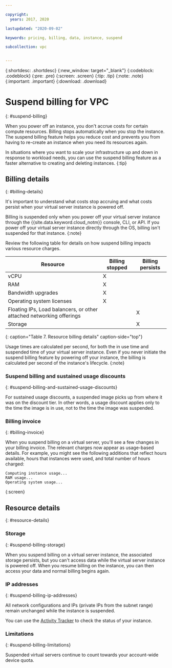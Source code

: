 ```yaml
---

copyright:
  years: 2017, 2020

lastupdated: "2020-09-02"

keywords: pricing, billing, data, instance, suspend 

subcollection: vpc


---
```


{:shortdesc: .shortdesc}
{:new_window: target="_blank"}
{:codeblock: .codeblock}
{:pre: .pre}
{:screen: .screen}
{:tip: .tip}
{:note: .note}
{:important: .important}
{:download: .download}


# Suspend billing for VPC
{: #suspend-billing}

When you power off an instance, you don't accrue costs for certain compute resources. Billing stops automatically when you stop the instance. The suspend billing feature helps you reduce cost and prevents you from having to re-create an instance when you need its resources again.

In situations where you want to scale your infrastructure up and down in response to workload needs, you can use the suspend billing feature as a faster alternative to creating and deleting instances.
{:tip}

## Billing details
{: #billing-details}

It's important to understand what costs stop accruing and what costs persist when your virtual server instance is powered off.

Billing is suspended only when you power off your virtual server instance through the {{site.data.keyword.cloud_notm}} console, CLI, or API. If you power off your virtual server instance directly through the OS, billing isn't suspended for that instance.
{:note}

Review the following table for details on how suspend billing impacts various resource charges.

| Resource                      | Billing stopped   | Billing persists |
| ----------------------------- | ----------------- | ---------------- |
| vCPU                          |          X        |                  |
| RAM                           |          X        |                  |
| Bandwidth upgrades            |          X        |                  |
| Operating system licenses     |          X        |                  |
| Floating IPs, Load balancers, or other attached networking offerings |                   |         X        |
| Storage                       |                   |         X        |
{: caption="Table 7. Resource billing details" caption-side="top"}

Usage times are calculated per second, for both the in use time and suspended time of your virtual server instance. Even if you never initiate the suspend billing feature by powering off your instance, the billing is calculated per second of the instance's lifecycle.
{:note}


### Suspend billing and sustained usage discounts
{: #suspend-billing-and-sustained-usage-discounts}

For sustained usage discounts, a suspended image picks up from where it was on the discount tier. In other words, a usage discount applies only to the time the image is in use, not to the time the image was suspended.

### Billing invoice
{: #billing-invoice}

When you suspend billing on a virtual server, you'll see a few changes in your billing invoice. The relevant charges now appear as usage-based details. For example, you might see the following additions that reflect hours available, hours that instances were used, and total number of hours charged:

```
Computing instance usage...
RAM usage...
Operating system usage...
```
{:screen}

## Resource details
{: #resource-details}

### Storage
{: #suspend-billing-storage}

When you suspend billing on a virtual server instance, the associated storage persists, but you can't access data while the virtual server instance is powered off. When you resume billing on the instance, you can then access your data and normal billing begins again.

### IP addresses
{: #suspend-billing-ip-addresses}

All network configurations and IPs (private IPs from the subnet range) remain unchanged while the instance is suspended.

You can use the [Activity Tracker](/docs/vpc?topic=vpc-at-events) to check the status of your instance.

### Limitations
{: #suspend-billing-limitations}

Suspended virtual servers continue to count towards your account-wide device quota.

